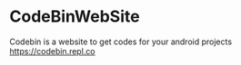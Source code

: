 # CodeBinWebSite
Codebin is a website to get codes for your android projects
https://codebin.repl.co
